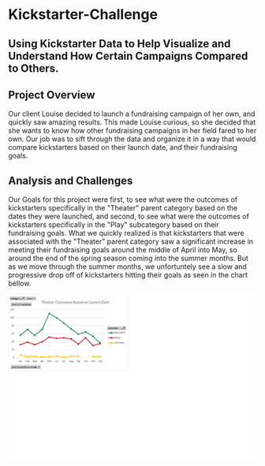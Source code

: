 # Kickstarter-Challenge
## Using Kickstarter Data to Help Visualize and Understand How Certain Campaigns Compared to Others.

## Project Overview

  Our client Louise decided to launch a fundraising campaign of her own, and quickly saw amazing results. This made Louise curious, so she decided that she wants to know how other fundraising campaigns in her field fared to her own. Our job was to sift through the data and organize it in a way that would compare kickstarters based on their launch date, and their fundraising goals.   

## Analysis and Challenges

  Our Goals for this project were first, to see what were the outcomes of kickstarters specifically in the "Theater" parent category based on the dates they were launched, and second, to see what were the outcomes of kickstarters specifically in the "Play" subcategory based on their fundraising goals. What we quickly realized is that kickstarters that were associated with the "Theater" parent category saw a significant increase in meeting their fundraising goals around the middle of April into May, so around the end of the spring season coming into the summer months. But as we move through the summer months, we unfortuntely see a slow and progressive drop off of kickstarters hitting their goals as seen in the chart bellow. 
  
![Theater Outcomes Based on Launch Date](https://github.com/lrngdtascinc/Kickstarter-Challenge/blob/main/Theater_Outcomes_vs_Launch.png)  
